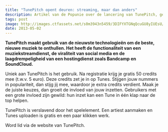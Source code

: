 ```yaml
---
title: "TunePitch opent deuren: streaming, maar dan anders"
description: Artikel van de Popunie over de lancering van TunePitch, gepubliceerd op [de site van de Popunie](https://popunie.nl/tunepitch-opent-deuren-streaming-maar-dan-anders/) op 2 mei 2013. 
tags: post
image: http://images.ctfassets.net/s0m3943n5459/3DIFYXTGNqQcuGU8yIUEsU/8edf70c7c9f2f5f729ec4bcc54ada1c4/tunepitch.jpg
date: 2013-05-02
---
```

__TunePitch maakt gebruik van de nieuwste technologieën om de beste, nieuwe muziek te onthullen. Het heeft de functionaliteit van een muziekstreamdienst, de viraliteit van social media en de laagdrempeligheid van een hostingdienst zoals Bandcamp en SoundCloud.__

Uniek aan TunePitch is het gebruik. Na registratie krijg je gratis 50 credits mee (t.w.v. 5 euro). Deze credits zet je in op Tunes. Stijgen jouw nummers in populariteit, dan stijg jij mee, waardoor je extra credits verdient. Maak je de juiste keuzes, dan groeit de invloed van jouw inzetten. Gebruikers met een grote invloed zijn gewild: hun inzet kan een Tune in één klap naar de top helpen.

TunePitch is verslavend door het spelelement. Een artiest aanmaken en Tunes uploaden is gratis en een paar klikken werk.

Word lid via de website van TunePitch.